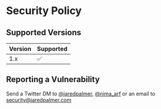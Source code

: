 # Security Policy

## Supported Versions

| Version | Supported          |
| ------- | ------------------ |
| 1.x     | :white_check_mark: |


## Reporting a Vulnerability

Send a Twitter DM to [@jaredpalmer](http://twitter.com/@jaredpalmer), [@nima_arf](http://twitter.com/@nima_arf) or an email to security@jaredpalmer.com
